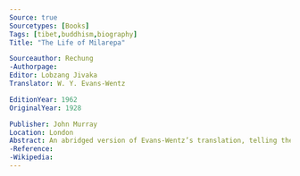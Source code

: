 ```yaml
---
Source: true
Sourcetypes: [Books]
Tags: [tibet,buddhism,biography]
Title: "The Life of Milarepa"

Sourceauthor: Rechung
-Authorpage:
Editor: Lobzang Jivaka
Translator: W. Y. Evans-Wentz

EditionYear: 1962
OriginalYear: 1928

Publisher: John Murray
Location: London
Abstract: An abridged version of Evans-Wentz’s translation, telling the life story of the Tibetan Buddhist monk Milarepa.
-Reference:
-Wikipedia:
---
```

